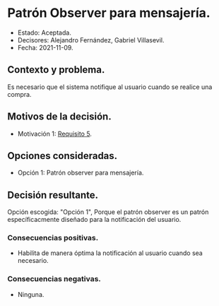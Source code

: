 # Patrón Observer para mensajería.

* Estado: Aceptada.
* Decisores: Alejandro Fernández, Gabriel Villasevil.
* Fecha: 2021-11-09.

## Contexto y problema.

Es necesario que el sistema notifique al usuario cuando se realice una compra.

## Motivos de la decisión.

* Motivación 1: [Requisito 5](https://github.com/santo2927/DAS-2021-22-/blob/master/Requisitos/R5%20Sistema%20de%20Mensajería.txt).

## Opciones consideradas.

* Opción 1: Patrón observer para mensajería.

## Decisión resultante.

Opción escogida: "Opción 1", Porque el patrón observer es un patrón específicacmente diseñado para la notificación del usuario.

### Consecuencias positivas.

* Habilita de manera óptima la notificación al usuario cuando sea necesario.

### Consecuencias negativas.

* Ninguna.
